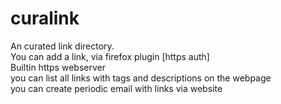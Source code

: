 curalink
========

An curated link directory.  
You can add a link, via firefox plugin [https auth]  
Builtin https webserver  
you can list all links with tags and descriptions on the webpage  
you can create periodic email with links via website  


